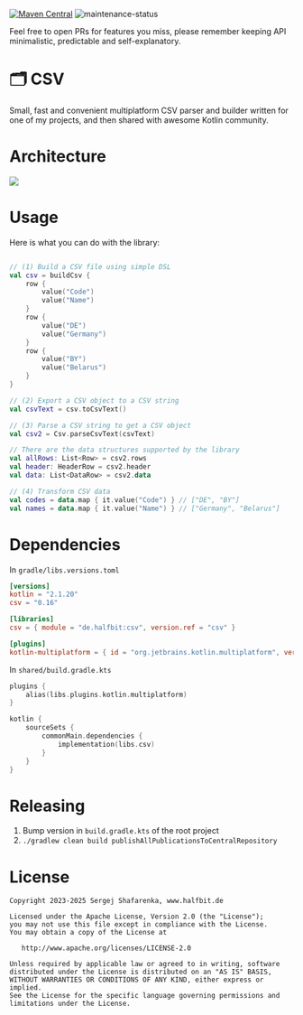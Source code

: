 [![Maven Central](http://img.shields.io/maven-central/v/de.halfbit/csv.svg)](https://central.sonatype.com/artifact/de.halfbit/csv)
![maintenance-status](https://img.shields.io/badge/maintenance-passively--maintained-yellowgreen.svg)

Feel free to open PRs for features you miss, please remember keeping API minimalistic, predictable and self-explanatory.

# 🗂 CSV ️

Small, fast and convenient multiplatform CSV parser and builder written for one of my projects, and then shared with awesome Kotlin community.

# Architecture

<img src="http://www.plantuml.com/plantuml/proxy?cache=no&src=https://raw.githubusercontent.com/sergejsha/csv/master/documentation/architecture.v2.iuml">

# Usage

Here is what you can do with the library:
```kotlin

// (1) Build a CSV file using simple DSL
val csv = buildCsv {
    row {
        value("Code")
        value("Name")
    }
    row {
        value("DE")
        value("Germany")
    }
    row {
        value("BY")
        value("Belarus")
    }
}

// (2) Export a CSV object to a CSV string
val csvText = csv.toCsvText()

// (3) Parse a CSV string to get a CSV object
val csv2 = Csv.parseCsvText(csvText)

// There are the data structures supported by the library 
val allRows: List<Row> = csv2.rows
val header: HeaderRow = csv2.header
val data: List<DataRow> = csv2.data

// (4) Transform CSV data
val codes = data.map { it.value("Code") } // ["DE", "BY"]
val names = data.map { it.value("Name") } // ["Germany", "Belarus"]
```

# Dependencies

In `gradle/libs.versions.toml`
```toml
[versions]
kotlin = "2.1.20"
csv = "0.16"

[libraries]
csv = { module = "de.halfbit:csv", version.ref = "csv" }

[plugins]
kotlin-multiplatform = { id = "org.jetbrains.kotlin.multiplatform", version.ref = "kotlin" }
```

In `shared/build.gradle.kts`
```kotlin
plugins {
    alias(libs.plugins.kotlin.multiplatform)
}

kotlin {
    sourceSets {
        commonMain.dependencies {
            implementation(libs.csv)
        }
    }
}
```

# Releasing

1. Bump version in `build.gradle.kts` of the root project
2. `./gradlew clean build publishAllPublicationsToCentralRepository`

# License
```
Copyright 2023-2025 Sergej Shafarenka, www.halfbit.de

Licensed under the Apache License, Version 2.0 (the "License");
you may not use this file except in compliance with the License.
You may obtain a copy of the License at

   http://www.apache.org/licenses/LICENSE-2.0

Unless required by applicable law or agreed to in writing, software
distributed under the License is distributed on an "AS IS" BASIS,
WITHOUT WARRANTIES OR CONDITIONS OF ANY KIND, either express or implied.
See the License for the specific language governing permissions and
limitations under the License.
```
